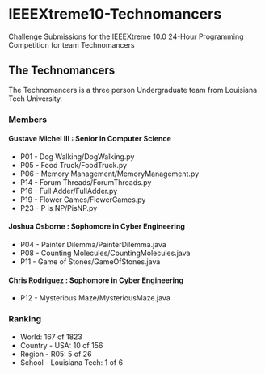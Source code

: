 # IEEEXtreme10-Technomancers
Challenge Submissions for the IEEEXtreme 10.0 24-Hour Programming Competition for team Technomancers

## The Technomancers
The Technomancers is a three person Undergraduate team from Louisiana Tech University.

### Members
#### Gustave Michel III : Senior in Computer Science
* P01 - Dog Walking/DogWalking.py
* P05 - Food Truck/FoodTruck.py
* P06 - Memory Management/MemoryManagement.py
* P14 - Forum Threads/ForumThreads.py
* P16 - Full Adder/FullAdder.py
* P19 - Flower Games/FlowerGames.py
* P23 - P is NP/PisNP.py

#### Joshua Osborne : Sophomore in Cyber Engineering
* P04 - Painter Dilemma/PainterDilemma.java
* P08 - Counting Molecules/CountingMolecules.java
* P11 - Game of Stones/GameOfStones.java

#### Chris Rodriguez : Sophomore in Cyber Engineering
* P12 - Mysterious Maze/MysteriousMaze.java

### Ranking
* World: 167 of 1823
* Country - USA: 10 of 156
* Region - R05: 5 of 26
* School - Louisiana Tech: 1 of 6
